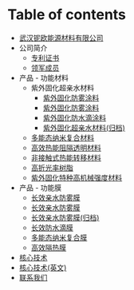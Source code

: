 # Table of contents

* [武汉铌欧能源材料有限公司](README.md)
* 公司简介
  * [专利证书](companyProfile/patent-certificate.md)
  * [领军成员](companyProfile/leading-members.md)
* 产品 - 功能材料
  * 紫外固化超亲水材料
    * [紫外固化防雾涂料](companyProduct/material-SPW-820125C8.md)
    * [紫外固化防雾涂料](companyProduct/material-SPW-820126C9.md)
    * [紫外固化防水滴涂料](companyProduct/material-SPW-820224C2.md)
    * [紫外固化超亲水材料(归档)](companyProduct/material-SPW-101L.md)
  * [多能态纳米复合材料](companyProduct/material-MFN-201L.md)
  * [高效热能阻隔透明材料](companyProduct/material-TMB-401L.md)
  * [非接触式热能转移材料](companyProduct/material-TMT-301L.md)
  * [高折光率树脂](companyProduct/material-HRI-501L.md)
  * [紫外固化特种高机械强度材料](companyProduct/material-SSQ-601L.md)
* 产品 - 功能膜
  * [长效亲水防雾膜](companyProduct/film-SPW-0125.md)
  * [长效亲水防雾膜](companyProduct/film-SPW-0126.md)
  * [长效亲水防雾膜(归档)](companyProduct/film-AFG-287.md)
  * [长效防水滴膜](companyProduct/film-SPW-0224.md)
  * [多能态纳米复合膜](companyProduct/film-MFN-60FS.md)
  * [高效隔热膜](companyProduct/film-SPW-401L.md)
* [核心技术](technology.md)
* [核心技术(英文)](technology-en.md)
* [联系我们](contact.md)
